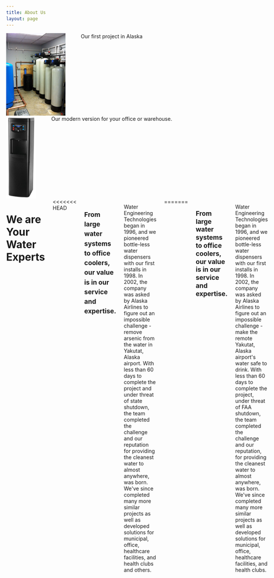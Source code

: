 ```yaml
---
title: About Us
layout: page
---
```

<div class="row">
<div class="large-12 columns">

</div>
</div>


<div class="row spacer">
<div class="large-3 medium-3 small-12 columns text-center">
<div class="row">
<div class="large-12 medium-12 small-6 columns text-center">
<img src="/images/alaska-project.jpg" style="max-height: 225px; width: auto;" alt="Our first big project in Alaska"><br/>
<span class="caption">Our first project in Alaska</span>
</div>
<div class="large-12 medium-12 small-6 columns text-center">
<img src="/images/water-cooler.jpg" style="max-height: 225px; width: auto;" alt="Modern Bottle-less Water System"><br/>
<span class="caption">Our modern version for your office or warehouse.</span>
</div>
</div>





</div>
<div class="large-9 medium-9 small-12 columns">
<h1>We are Your Water Experts</h1>
<<<<<<< HEAD
<h2 class="subheading" style="line-height: 1.25; margin-bottom: 10px;"><small>From large water systems to office coolers, our value is in our service and expertise.</small></h2>

<p>Water Engineering Technologies began in 1996, and we pioneered bottle-less water dispensers with our first installs in 1998. In 2002, the company was asked by Alaska Airlines to figure out an impossible challenge - remove arsenic from the water in Yakutat, Alaska airport. With less than 60 days to complete the project and under threat of state shutdown, the team completed the challenge and our reputation for providing the cleanest water to almost anywhere, was born. We've since completed many more similar projects as well as developed solutions for municipal, office, healthcare facilities, and health clubs and others.</p>
=======
<h2 class="subheading" style="line-height: 1.3rem; margin-bottom: 10px;"><small>From large water systems to office coolers, our value is in our service and expertise.</small></h2>

<p>Water Engineering Technologies began in 1996, and we pioneered bottle-less water dispensers with our first installs in 1998. In 2002, the company was asked by Alaska Airlines to figure out an impossible challenge - make the remote Yakutat, Alaska airport's water safe to drink. With less than 60 days to complete the project, under threat of FAA shutdown, the team completed the challenge and our reputation, for providing the cleanest water to almost anywhere, was born. We've since completed many more similar projects as well as developed solutions for municipal, office, healthcare facilities, and health clubs.</p>
>>>>>>> 0853ec7d9d5a616a96d5b54ec4d751a3949abd96

<p>As our customer, we are committed to providing you with the highest performance water purification systems in the marketplace combining our product expertise with best-in-class service. We'll install sleek, modern-looking, bottle-less water system anywhere in your building at a fraction of the cost of bottled water without the health issues associated with bottled water dispensers. Furthermore, we can install these systems anywhere in your building.</p>

<p>Using technology previously only available in expensive healthcare water systems, our bottle-less water purification coolers are the most effective way to provide fresh, pure, oxygenated drinking water to your employees. No longer will you have to deal with the high cost and hassle of bottled water delivery services.</p>

<div class="row spacer">
<div class="large-6 medium-6 small-6 columns text-center">
<a href="/free-trial.html" class="button small">Schedule a Free Trial</a>
</div>
<div class="large-6 medium-6 small-6 columns text-center">
<a href="/free-trial.html" class="button small">Contact Us</a>

</div>
</div>
</div>
</div>
